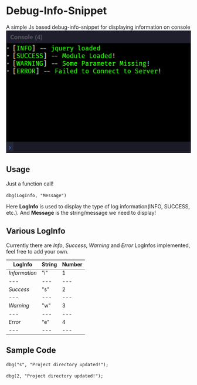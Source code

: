 # Debug-Info-Snippet
A simple Js based debug-info-snippet for displaying information on console
![Demo Screen-shot](./Debud-info-console.png)

## Usage
Just a function call!

`dbg(LogInfo, "Message")`

Here **LogInfo** is used to display the type of log information(INFO, SUCCESS, etc.). And **Message** is the string/message we need to display!

## Various LogInfo
Currently there are *Info*, *Success*, *Warning* and *Error* LogInfos implemented, feel free to add your own.

|**LogInfo**|**String**|**Number**|
|---|---|---|
|*Information*|"i"|1|
|---|---|---|
|*Success*|"s"|2|
|---|---|---|
|*Warning*|"w"|3|
|---|---|---|
|*Error*|"e"|4|
|---|---|---|

## Sample Code

`dbg("s", "Project directory updated!");`

`dbg(2, "Project directory updated!");`
